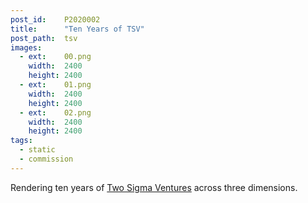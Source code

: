 ```yaml
---
post_id:    P2020002
title:      "Ten Years of TSV"
post_path:  tsv
images:
  - ext:    00.png
    width:  2400
    height: 2400
  - ext:    01.png
    width:  2400
    height: 2400
  - ext:    02.png
    width:  2400
    height: 2400
tags:
  - static
  - commission
---
```

Rendering ten years of [Two Sigma Ventures](https://twosigmaventures.com/) across three dimensions. 